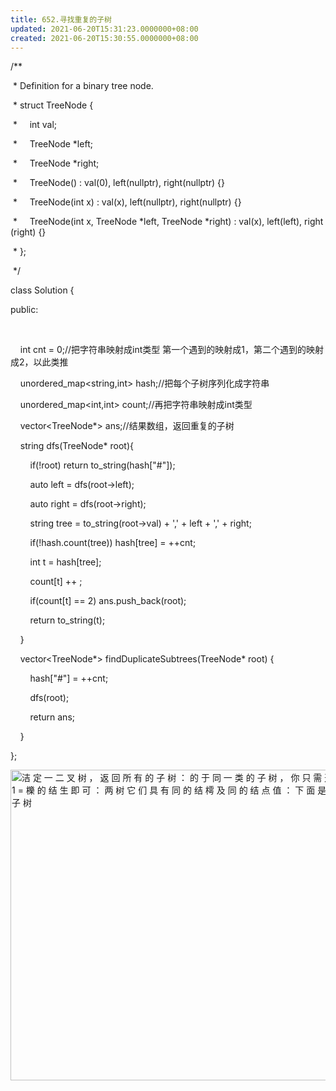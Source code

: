 ```yaml
---
title: 652.寻找重复的子树
updated: 2021-06-20T15:31:23.0000000+08:00
created: 2021-06-20T15:30:55.0000000+08:00
---
```


/\*\*

 \* Definition for a binary tree node.

 \* struct TreeNode {

 \*     int val;

 \*     TreeNode \*left;

 \*     TreeNode \*right;

 \*     TreeNode() : val(0), left(nullptr), right(nullptr) {}

 \*     TreeNode(int x) : val(x), left(nullptr), right(nullptr) {}

 \*     TreeNode(int x, TreeNode \*left, TreeNode \*right) : val(x), left(left), right(right) {}

 \* };

 \*/

class Solution {

public:

    

    int cnt = 0;//把字符串映射成int类型 第一个遇到的映射成1，第二个遇到的映射成2，以此类推

    unordered_map\<string,int> hash;//把每个子树序列化成字符串

    unordered_map\<int,int> count;//再把字符串映射成int类型

    vector\<TreeNode\*\> ans;//结果数组，返回重复的子树

    string dfs(TreeNode\* root){

        if(!root) return to_string(hash\["#"\]);

        auto left = dfs(root->left);

        auto right = dfs(root->right);

        string tree = to_string(root->val) + ',' + left + ',' + right;

        if(!hash.count(tree)) hash\[tree\] = ++cnt;

        int t = hash\[tree\];

        count\[t\] ++ ;

        if(count\[t\] == 2) ans.push_back(root);

        return to_string(t);

    }

    vector\<TreeNode\*\> findDuplicateSubtrees(TreeNode\* root) {

        hash\["#"\] = ++cnt;

        dfs(root);

        return ans;

    }

};

<img src="C:\Users\82772\AppData\Local\Temp\yifan&#39;s Notebook\pandoc/media/image1.png" style="width:6in;height:5.17708in" alt="洁 定 一 二 叉 树 ， 返 回 所 有 的 子 树 ： 的 于 同 一 类 的 子 树 ， 你 只 需 返 回 其 中 1 = 櫟 的 结 生 即 可 ： 两 树 它 们 具 有 同 的 结 樗 及 同 的 结 点 值 ： 下 面 是 两 个 的 子 树 " />
